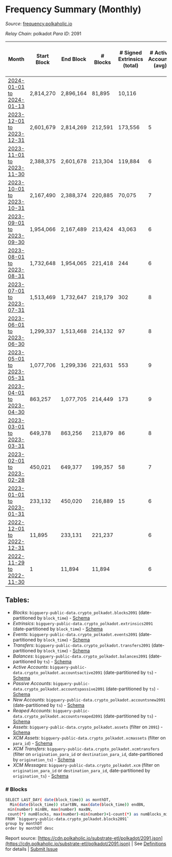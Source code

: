 # Frequency Summary (Monthly)

_Source_: [frequency.polkaholic.io](https://frequency.polkaholic.io)

*Relay Chain*: polkadot
*Para ID*: 2091



| Month | Start Block | End Block | # Blocks | # Signed Extrinsics (total) | # Active Accounts (avg) | # Addresses with Balances (max) | Issues |
| ----- | ----------- | --------- | -------- | --------------------------- | ----------------------- | ------------------------------- | ------ |
| [2024-01-01 to 2024-01-13](/polkadot/2091-frequency/2024-01-31.md) | 2,814,270 | 2,896,164 | 81,895 | 10,116 |  | 135 | -   |   
| [2023-12-01 to 2023-12-31](/polkadot/2091-frequency/2023-12-31.md) | 2,601,679 | 2,814,269 | 212,591 | 173,556 | 5 | 135 | -   |   
| [2023-11-01 to 2023-11-30](/polkadot/2091-frequency/2023-11-30.md) | 2,388,375 | 2,601,678 | 213,304 | 119,884 | 6 | 135 | -   |   
| [2023-10-01 to 2023-10-31](/polkadot/2091-frequency/2023-10-31.md) | 2,167,490 | 2,388,374 | 220,885 | 70,075 | 7 | 140 | -   |   
| [2023-09-01 to 2023-09-30](/polkadot/2091-frequency/2023-09-30.md) | 1,954,066 | 2,167,489 | 213,424 | 43,063 | 6 | 125 | -   |   
| [2023-08-01 to 2023-08-31](/polkadot/2091-frequency/2023-08-31.md) | 1,732,648 | 1,954,065 | 221,418 | 244 | 6 | 121 | -   |   
| [2023-07-01 to 2023-07-31](/polkadot/2091-frequency/2023-07-31.md) | 1,513,469 | 1,732,647 | 219,179 | 302 | 8 | 118 | -   |   
| [2023-06-01 to 2023-06-30](/polkadot/2091-frequency/2023-06-30.md) | 1,299,337 | 1,513,468 | 214,132 | 97 | 8 | 118 | -   |   
| [2023-05-01 to 2023-05-31](/polkadot/2091-frequency/2023-05-31.md) | 1,077,706 | 1,299,336 | 221,631 | 553 | 9 | 118 | -   |   
| [2023-04-01 to 2023-04-30](/polkadot/2091-frequency/2023-04-30.md) | 863,257 | 1,077,705 | 214,449 | 173 | 9 | 35 | -   |   
| [2023-03-01 to 2023-03-31](/polkadot/2091-frequency/2023-03-31.md) | 649,378 | 863,256 | 213,879 | 86 | 8 | 29 | -   |   
| [2023-02-01 to 2023-02-28](/polkadot/2091-frequency/2023-02-28.md) | 450,021 | 649,377 | 199,357 | 58 | 7 | 22 | -   |   
| [2023-01-01 to 2023-01-31](/polkadot/2091-frequency/2023-01-31.md) | 233,132 | 450,020 | 216,889 | 15 | 6 | 21 | -   |   
| [2022-12-01 to 2022-12-31](/polkadot/2091-frequency/2022-12-31.md) | 11,895 | 233,131 | 221,237 |  | 6 | 21 | -   |   
| [2022-11-29 to 2022-11-30](/polkadot/2091-frequency/2022-11-30.md) | 1 | 11,894 | 11,894 |  | 6 | 21 | -   |   

## Tables:

* _Blocks_: `bigquery-public-data.crypto_polkadot.blocks2091` (date-partitioned by `block_time`) - [Schema](/schema/balances.json)
* _Extrinsics_: `bigquery-public-data.crypto_polkadot.extrinsics2091` (date-partitioned by `block_time`) - [Schema](/schema/extrinsics.json)
* _Events_: `bigquery-public-data.crypto_polkadot.events2091` (date-partitioned by `block_time`) - [Schema](/schema/events.json)
* _Transfers_: `bigquery-public-data.crypto_polkadot.transfers2091` (date-partitioned by `block_time`) - [Schema](/schema/transfers.json)
* _Balances_: `bigquery-public-data.crypto_polkadot.balances2091` (date-partitioned by `ts`) - [Schema](/schema/balances.json)
* _Active Accounts_: `bigquery-public-data.crypto_polkadot.accountsactive2091` (date-partitioned by `ts`) - [Schema](/schema/accountsactive.json)
* _Passive Accounts_: `bigquery-public-data.crypto_polkadot.accountspassive2091` (date-partitioned by `ts`) - [Schema](/schema/accountspassive.json)
* _New Accounts_: `bigquery-public-data.crypto_polkadot.accountsnew2091` (date-partitioned by `ts`) - [Schema](/schema/accountsnew.json)
* _Reaped Accounts_: `bigquery-public-data.crypto_polkadot.accountsreaped2091` (date-partitioned by `ts`) - [Schema](/schema/accountsreaped.json)
* _Assets_: `bigquery-public-data.crypto_polkadot.assets` (filter on `2091`) - [Schema](/schema/assets.json)
* _XCM Assets_: `bigquery-public-data.crypto_polkadot.xcmassets` (filter on `para_id`) - [Schema](/schema/xcmassets.json)
* _XCM Transfers_: `bigquery-public-data.crypto_polkadot.xcmtransfers` (filter on `origination_para_id` or `destination_para_id`, date-partitioned by `origination_ts`) - [Schema](/schema/xcmtransfers.json)
* _XCM Messages_: `bigquery-public-data.crypto_polkadot.xcm` (filter on `origination_para_id` or `destination_para_id`, date-partitioned by `origination_ts`) - [Schema](/schema/xcm.json)

### # Blocks
```bash
SELECT LAST_DAY( date(block_time)) as monthDT,
  Min(date(block_time)) startBN, max(date(block_time)) endBN, 
 min(number) minBN, max(number) maxBN, 
 count(*) numBlocks, max(number)-min(number)+1-count(*) as numBlocks_missing 
FROM `bigquery-public-data.crypto_polkadot.blocks2091` 
group by monthDT 
order by monthDT desc
```


Report source: [https://cdn.polkaholic.io/substrate-etl/polkadot/2091.json](https://cdn.polkaholic.io/substrate-etl/polkadot/2091.json) | See [Definitions](/DEFINITIONS.md) for details | [Submit Issue](https://github.com/colorfulnotion/substrate-etl/issues)
